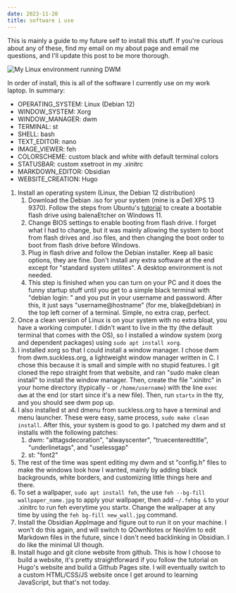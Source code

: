 ```yaml
---
date: 2023-11-20
title: software i use
---
```


This is mainly a guide to my future self to install this stuff. If you're curious about any of these, find my email on my about page and email me questions, and I'll update this post to be more thorough.

![My Linux environment running DWM](unix_pic.png)

In order of install, this is all of the software I currently use on my work laptop. In summary:
- OPERATING_SYSTEM: Linux (Debian 12)
- WINDOW_SYSTEM: Xorg
- WINDOW_MANAGER: dwm
- TERMINAL: st
- SHELL: bash
- TEXT_EDITOR: nano
- IMAGE_VIEWER: feh
- COLORSCHEME: custom black and white with default terminal colors
- STATUSBAR: custom xsetroot in my .xinitrc
- MARKDOWN_EDITOR: Obsidian
- WEBSITE_CREATION: Hugo

1. Install an operating system (Linux, the Debian 12 distribution)
	1. Download the Debian .iso for your system (mine is a Dell XPS 13 9370). Follow the steps from Ubuntu's [tutorial](https://ubuntu.com/tutorials/install-ubuntu-desktop#3-create-a-bootable-usb-stick) to create a bootable flash drive using balenaEtcher on Windows 11.
	2. Change BIOS settings to enable booting from flash drive. I forget what I had to change, but it was mainly allowing the system to boot from flash drives and .iso files, and then changing the boot order to boot from flash drive before Windows.
	3. Plug in flash drive and follow the Debian installer. Keep all basic options, they are fine. Don't install any extra software at the end except for "standard system utilites". A desktop environment is not needed.
	4. This step is finished when you can turn on your PC and it does the funny startup stuff until you get to a simple black terminal with "debian login: " and you put in your username and password. After this, it just says "username@hostname" (for me, blake@debian) in the top left corner of a terminal. Simple, no extra crap, perfect.
2. Once a clean version of Linux is on your system with no extra bloat, you have a working computer. I didn't want to live in the tty (the default terminal that comes with the OS), so I installed a window system (xorg and dependent packages) using `sudo apt install xorg`.
3. I installed xorg so that I could install a window manager. I chose dwm from dwm.suckless.org, a lightweight window manager written in C. I chose this because it is small and simple with no stupid features. I git cloned the repo straight from that website, and ran "sudo make clean install" to install the window manager. Then, create the file ".xinitrc" in your home directory (typically ``~`` or ``/home/username``) with the line ``exec dwm`` at the end (or start since it's a new file). Then, run ``startx`` in the tty, and you should see dwm pop up.
4. I also installed st and dmenu from suckless.org to have a terminal and menu launcher. These were easy, same process, ``sudo make clean install``. After this, your system is good to go. I patched my dwm and st installs with the following patches:
	1. dwm: "alttagsdecoration", "alwayscenter", "truecenteredtitle", "underlinetags", and "uselessgap" 
	2. st: "font2"
5. The rest of the time was spent editing my dwm and st "config.h" files to make the windows look how I wanted, mainly by adding black backgrounds, white borders, and customizing little things here and there.
6. To set a wallpaper, ``sudo apt install feh``, the use ``feh --bg-fill wallpaper_name.jpg`` to apply your wallpaper, then add ``~/.fehbg &`` to your .xinitrc to run feh everytime you startx. Change the wallpaper at any time by using the ``feh bg-fill new_wall.jpg`` command.
7. Install the Obsidian AppImage and figure out to run it on your machine. I won't do this again, and will switch to QOwnNotes or NeoVim to edit Markdown files in the future, since I don't need backlinking in Obsidian. I do like the minimal UI though.
8. Install hugo and git clone website from github. This is how I choose to build a website, it's pretty straightforward if you follow the tutorial on Hugo's website and build a Github Pages site. I will eventually switch to a custom HTML/CSS/JS website once I get around to learning JavaScript, but that's not today.